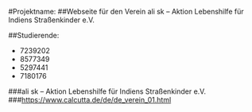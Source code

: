 #Projektname:
##Webseite für den Verein ali sk – Aktion Lebenshilfe für Indiens Straßenkinder e.V.

##Studierende:
* 7239202
* 8577349
* 5297441
* 7180176


###ali sk – Aktion Lebenshilfe für Indiens Straßenkinder e.V.
###https://www.calcutta.de/de/de_verein_01.html